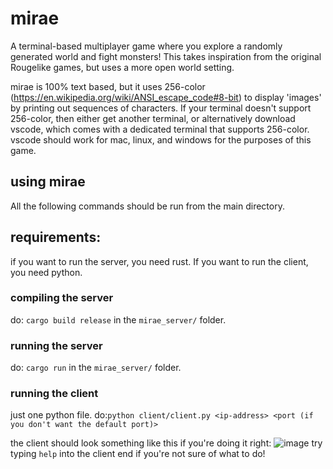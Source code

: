 # mirae
A terminal-based multiplayer game where you explore a randomly generated world and fight monsters!
This takes inspiration from the original Rougelike games, but uses a more open world setting.

mirae is 100% text based, but it uses 256-color (https://en.wikipedia.org/wiki/ANSI_escape_code#8-bit) to display 'images' by printing out sequences of characters.
If your terminal doesn't support 256-color, then either get another terminal, or alternatively download vscode, which comes with a dedicated terminal that supports 256-color. vscode should work for mac, linux, and windows for the purposes of this game.

## using mirae
All the following commands should be run from the main directory.

## requirements:
if you want to run the server, you need rust. If you want to run the client, you need python.

### compiling the server
do:
```cargo build release```
in the `mirae_server/` folder.

### running the server
do:
```cargo run```
in the `mirae_server/` folder.

### running the client
just one python file.
do:```python client/client.py <ip-address> <port (if you don't want the default port)>```

the client should look something like this if you're doing it right:
![image](https://user-images.githubusercontent.com/21998904/81458324-a8947680-914e-11ea-9215-0d2817299ca9.png)
try typing `help` into the client end if you're not sure of what to do!
